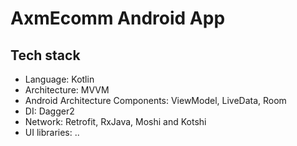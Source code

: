 # AxmEcomm Android App

## Tech stack

- Language: Kotlin
- Architecture: MVVM
- Android Architecture Components: ViewModel, LiveData, Room
- DI: Dagger2
- Network: Retrofit, RxJava, Moshi and Kotshi
- UI libraries: ..